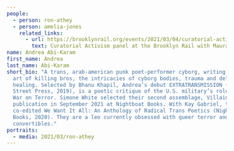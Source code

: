 ```yaml
---
people:
  - person: ron-athey
  - person: amelia-jones
    related_links:
      - url: https://brooklynrail.org/events/2021/03/04/curatorial-activism-part-4/
        text: Curatorial Activism panel at the Brooklyn Rail with Maura Reilly
name: Andrea Abi-Karam
first_name: Andrea
last_name: Abi-Karam
short_bio: "A trans, arab-american punk poet-performer cyborg, writing on the
  art of killing bros, the intricacies of cyborg bodies, trauma and delayed
  healing. Selected by Bhanu Khapil, Andrea’s debut EXTRATRANSMISSION (Kelsey
  Street Press, 2019), is a poetic critique of the U.S. military’s role in the
  War on Terror. Simone White selected their second assemblage, Villainy for
  publication in September 2021 at Nightboat Books. With Kay Gabriel, they
  co-edited We Want It All: An Anthology of Radical Trans Poetics (Nightboat
  Books, 2020). They are a leo currently obsessed with queer terror and
  convertibles."
portraits:
  - media: 2021/03/ron-athey
---
```

